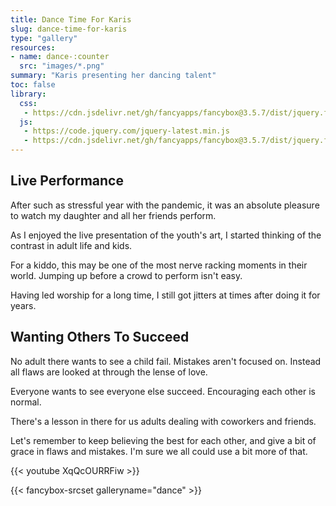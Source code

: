 ```yaml
---
title: Dance Time For Karis
slug: dance-time-for-karis
type: "gallery"
resources:
- name: dance-:counter
  src: "images/*.png"
summary: "Karis presenting her dancing talent"
toc: false
library:
  css:
   - https://cdn.jsdelivr.net/gh/fancyapps/fancybox@3.5.7/dist/jquery.fancybox.min.css
  js:
   - https://code.jquery.com/jquery-latest.min.js
   - https://cdn.jsdelivr.net/gh/fancyapps/fancybox@3.5.7/dist/jquery.fancybox.min.js
---
```


## Live Performance

After such as stressful year with the pandemic, it was an absolute pleasure to watch my daughter and all her friends perform.

As I enjoyed the live presentation of the youth's art, I started thinking of the contrast in adult life and kids.

For a kiddo, this may be one of the most nerve racking moments in their world.
Jumping up before a crowd to perform isn't easy.

Having led worship for a long time, I still got jitters at times after doing it for years.

## Wanting Others To Succeed

No adult there wants to see a child fail.
Mistakes aren't focused on.
Instead all flaws are looked at through the lense of love.

Everyone wants to see everyone else succeed.
Encouraging each other is normal.

There's a lesson in there for us adults dealing with coworkers and friends.

Let's remember to keep believing the best for each other, and give a bit of grace in flaws and mistakes.
I'm sure we all could use a bit more of that.

{{< youtube XqQcOURRFiw >}}

{{< fancybox-srcset galleryname="dance" >}}
